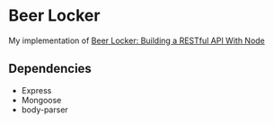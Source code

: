 Beer Locker
==========

My implementation of [Beer Locker: Building a RESTful API With Node](http://scottksmith.com/blog/2014/05/02/building-restful-apis-with-node/)

## Dependencies
* Express
* Mongoose
* body-parser
